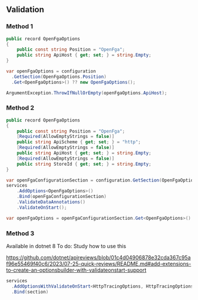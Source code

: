 ## Validation

### Method 1

```csharp
public record OpenFgaOptions
{
    public const string Position = "OpenFga";
    public string ApiHost { get; set; } = string.Empty;
}

var openFgaOptions = configuration
  .GetSection(OpenFgaOptions.Position)
  .Get<OpenFgaOptions>() ?? new OpenFgaOptions();

ArgumentException.ThrowIfNullOrEmpty(openFgaOptions.ApiHost);
```

### Method 2

```csharp
public record OpenFgaOptions
{
    public const string Position = "OpenFga";
    [Required(AllowEmptyStrings = false)]
    public string ApiScheme { get; set; } = "http";
    [Required(AllowEmptyStrings = false)]
    public string ApiHost { get; set; } = string.Empty;
    [Required(AllowEmptyStrings = false)]
    public string StoreId { get; set; } = string.Empty;
}
```

```csharp
var openFgaConfigurationSection = configuration.GetSection(OpenFgaOptions.Position);
services
    .AddOptions<OpenFgaOptions>()
    .Bind(openFgaConfigurationSection)
    .ValidateDataAnnotations()
    .ValidateOnStart();

var openFgaOptions = openFgaConfigurationSection.Get<OpenFgaOptions>() ?? new OpenFgaOptions();
```

### Method 3

Available in dotnet 8
To do: Study how to use this

https://github.com/dotnet/apireviews/blob/01c4d04906878e32cda367c95af96e55469f40c6/2023/07-25-quick-reviews/README.md#add-extensions-to-create-an-optionsbuilder-with-validateonstart-support

```csharp
services
  .AddOptionsWithValidateOnStart<HttpTracingOptions, HttpTracingOptionsValidator>()
  .Bind(section)
```
